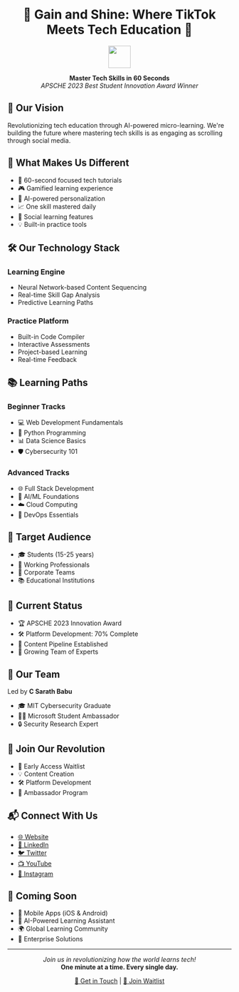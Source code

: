 <h1 align="center">🚀 Gain and Shine: Where TikTok Meets Tech Education 🌟</h1>

<p align="center">
  <img src="https://media.giphy.com/media/hvRJCLFzcasrR4ia7z/giphy.gif" width="50">
</p>

<p align="center">
  <b>Master Tech Skills in 60 Seconds</b><br>
  <i>APSCHE 2023 Best Student Innovation Award Winner</i>
</p>

## 🎯 Our Vision

Revolutionizing tech education through AI-powered micro-learning. We're building the future where mastering tech skills is as engaging as scrolling through social media.

## 🌟 What Makes Us Different

- 📱 60-second focused tech tutorials
- 🎮 Gamified learning experience
- 🤖 AI-powered personalization
- 📈 One skill mastered daily
- 👥 Social learning features
- 💡 Built-in practice tools

## 🛠️ Our Technology Stack

### Learning Engine
- Neural Network-based Content Sequencing
- Real-time Skill Gap Analysis
- Predictive Learning Paths

### Practice Platform
- Built-in Code Compiler
- Interactive Assessments
- Project-based Learning
- Real-time Feedback

## 📚 Learning Paths

### Beginner Tracks
- 💻 Web Development Fundamentals
- 🐍 Python Programming
- 📊 Data Science Basics
- 🛡️ Cybersecurity 101

### Advanced Tracks
- 🌐 Full Stack Development
- 🤖 AI/ML Foundations
- ☁️ Cloud Computing
- 🔄 DevOps Essentials

## 🎯 Target Audience

- 🎓 Students (15-25 years)
- 💼 Working Professionals
- 🏢 Corporate Teams
- 📚 Educational Institutions

## 🌱 Current Status

- 🏆 APSCHE 2023 Innovation Award
- 🛠️ Platform Development: 70% Complete
- 📝 Content Pipeline Established
- 👥 Growing Team of Experts

## 👥 Our Team

Led by **C Sarath Babu**
- 🎓 MIT Cybersecurity Graduate
- 👨‍💻 Microsoft Student Ambassador
- 🔒 Security Research Expert

## 🤝 Join Our Revolution

- 🌟 Early Access Waitlist
- 💡 Content Creation
- 🛠️ Platform Development
- 📢 Ambassador Program

## 📬 Connect With Us

- [🌐 Website](https://www.gainandshine.com)
- [💼 LinkedIn](https://www.linkedin.com/company/gain-and-shine)
- [🐦 Twitter](https://twitter.com/gain_shine)
- [📺 YouTube](https://www.youtube.com/@gainandshine)
- [📸 Instagram](https://www.instagram.com/gain_and_shine)

## 🔮 Coming Soon

- 📱 Mobile Apps (iOS & Android)
- 🤖 AI-Powered Learning Assistant
- 🌍 Global Learning Community
- 🏢 Enterprise Solutions

---

<p align="center">
  <i>Join us in revolutionizing how the world learns tech!</i><br>
  <b>One minute at a time. Every single day.</b>
</p>

<p align="center">
  <a href="mailto:sarath@gainandshine.com">💌 Get in Touch</a> |
  <a href="https://gainandshine.com/waitlist">🎯 Join Waitlist</a>
</p> 

